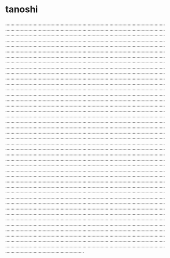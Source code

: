 # tanoshi

.....................................................................................................................................................................................................................................................................................................................................................................................................................................................................................................................................................................................................................................................................................................................................................................................................................................................................................................................................................................................................................................................................................................................................................................................................................................................................................................................................................................................................................................................................................................................................................................................................................................................................................................................................................................................................................................................................................................................................................................................................................................................................................................................................................................................................................................................................................................................................................................................................................................................................................................................................................................................................................................................................................................................................................................................................................................................................................................................................................................................................................................................................................................................................................................................................................................................................................................................................................................................................................................................................................................................................................................................................................................................................................................................................................................................................................................................................................................................................................................................................................................................................................................................................................................................................................................................................................................................................................................................................................................................................................................................................................................................................................................................................................................................................................................................................................................................................................................................................................................................................................................................................................................................................................................................................................................................................................................................................................................................................................................................................................